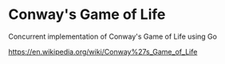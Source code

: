 # Conway's Game of Life
Concurrent implementation of Conway's Game of Life using Go

https://en.wikipedia.org/wiki/Conway%27s_Game_of_Life

